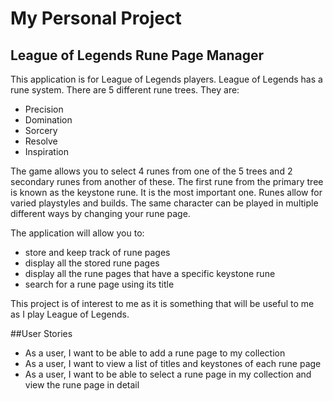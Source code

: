 # My Personal Project

## League of Legends Rune Page Manager 

This application is for League of Legends players. League of Legends has a rune system. There are 5 different rune trees. 
They are: 
- Precision
- Domination
- Sorcery
- Resolve
- Inspiration

The game allows you to select 4 runes from one of the 5 trees and 2 secondary runes from another of these. 
The first rune from the primary tree is known as the keystone rune. It is the most important one. 
Runes allow for varied playstyles and builds. The same character can be played in multiple different ways by changing 
your rune page. 


The application will allow you to:
- store and keep track of rune pages 
- display all the stored rune pages
- display all the rune pages that have a specific keystone rune 
- search for a rune page using its title

This project is of interest to me as it is something that will be useful to me as I play League of Legends.
 
##User Stories

- As a user, I want to be able to add a rune page to my collection
- As a user, I want to view a list of titles and keystones of each rune page
- As a user, I want to be able to select a rune page in my collection and view the rune page in detail